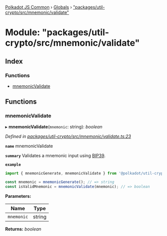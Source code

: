 [Polkadot JS Common](../README.md) › [Globals](../globals.md) › ["packages/util-crypto/src/mnemonic/validate"](_packages_util_crypto_src_mnemonic_validate_.md)

# Module: "packages/util-crypto/src/mnemonic/validate"

## Index

### Functions

* [mnemonicValidate](_packages_util_crypto_src_mnemonic_validate_.md#mnemonicvalidate)

## Functions

###  mnemonicValidate

▸ **mnemonicValidate**(`mnemonic`: string): *boolean*

*Defined in [packages/util-crypto/src/mnemonic/validate.ts:23](https://github.com/polkadot-js/common/blob/e845132d/packages/util-crypto/src/mnemonic/validate.ts#L23)*

**`name`** mnemonicValidate

**`summary`** Validates a mnemonic input using [BIP39](https://github.com/bitcoin/bips/blob/master/bip-0039.mediawiki).

**`example`** 
<BR>

```javascript
import { mnemonicGenerate, mnemonicValidate } from '@polkadot/util-crypto';

const mnemonic = mnemonicGenerate(); // => string
const isValidMnemonic = mnemonicValidate(mnemonic); // => boolean
```

**Parameters:**

Name | Type |
------ | ------ |
`mnemonic` | string |

**Returns:** *boolean*
